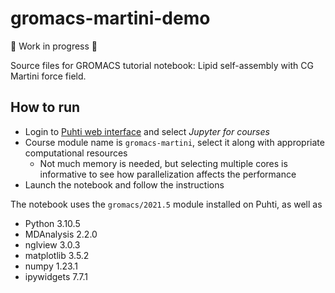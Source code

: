 # gromacs-martini-demo

:construction: Work in progress :construction:

Source files for GROMACS tutorial notebook: Lipid self-assembly with CG Martini force field.

## How to run

* Login to [Puhti web interface](https://www.puhti.csc.fi) and select *Jupyter for courses*
* Course module name is `gromacs-martini`, select it along with appropriate computational resources
  * Not much memory is needed, but selecting multiple cores is informative to see how parallelization
    affects the performance
* Launch the notebook and follow the instructions

The notebook uses the `gromacs/2021.5` module installed on Puhti, as well as

* Python 3.10.5
* MDAnalysis 2.2.0
* nglview 3.0.3
* matplotlib 3.5.2
* numpy 1.23.1
* ipywidgets 7.7.1
